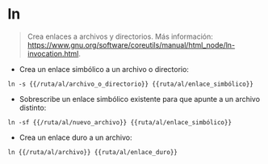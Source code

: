 # ln

> Crea enlaces a archivos y directorios.
> Más información: <https://www.gnu.org/software/coreutils/manual/html_node/ln-invocation.html>.

- Crea un enlace simbólico a un archivo o directorio:

`ln -s {{/ruta/al/archivo_o_directorio}} {{ruta/al/enlace_simbólico}}`

- Sobrescribe un enlace simbólico existente para que apunte a un archivo distinto:

`ln -sf {{/ruta/al/nuevo_archivo}} {{ruta/al/enlace_simbólico}}`

- Crea un enlace duro a un archivo:

`ln {{/ruta/al/archivo}} {{ruta/al/enlace_duro}}`
